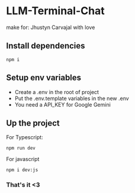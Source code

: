 # LLM-Terminal-Chat

make for: Jhustyn Carvajal with love 

## Install dependencies

```
npm i 
```

## Setup env variables 

- Create a .env in the root of project
- Put the .env.template variables in the new .env 
- You need a API_KEY for Google Gemini 

## Up the project


For Typescript:
```
npm run dev 
```

For javascript
```
npm i dev:js 
```
 
### That's it <3